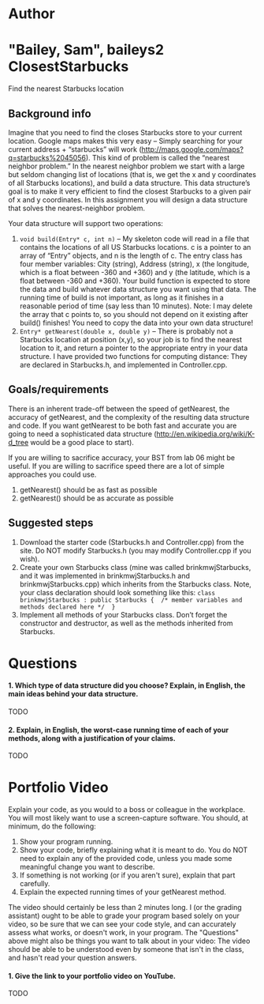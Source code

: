 Author
==========
"Bailey, Sam", baileys2
ClosestStarbucks
================

Find the nearest Starbucks location

Background info
---------------
Imagine that you need to find the closes Starbucks store to your current location. Google maps makes this very easy – Simply searching for your current address + “starbucks” will work (http://maps.google.com/maps?q=starbucks%2045056). This kind of problem is called the “nearest neighbor problem.” In the nearest neighbor problem we start with a large but seldom changing list of locations (that is, we get the x and y coordinates of all Starbucks locations), and build a data structure. This data structure’s goal is to make it very efficient to find the closest Starbucks to a given pair of x and y coordinates. In this assignment you will design a data structure that solves the nearest-neighbor problem. 

Your data structure will support two operations:

1. `void build(Entry* c, int n)` – My skeleton code will read in a file that contains the locations of all US Starbucks locations. c is a pointer to an array of “Entry” objects, and n is the length of c. The entry class has four member variables: City (string), Address (string), x (the longitude, which is a float between -360 and +360) and y (the latitude, which is a float between -360 and +360). Your build function is expected to store the data and build whatever data structure you want using that data. The running time of build is not important, as long as it finishes in a reasonable period of time (say less than 10 minutes). Note: I may delete the array that c points to, so you should not depend on it existing after build() finishes! You need to copy the data into your own data structure!
2.	`Entry* getNearest(double x, double y)` – There is probably not a Starbucks location at position (x,y), so your job is to find the nearest location to it, and return a pointer to the appropriate entry in your data structure. I have provided two functions for computing distance: They are declared in Starbucks.h, and implemented in Controller.cpp.

Goals/requirements
------------------
There is an inherent trade-off between the speed of getNearest, the accuracy of getNearest, and the complexity of the resulting data structure and code. If you want getNearest to be both fast and accurate you are going to need a sophisticated data structure (http://en.wikipedia.org/wiki/K-d_tree would be a good place to start).

If you are willing to sacrifice accuracy, your BST from lab 06 might be useful. If you are willing to sacrifice speed there are a lot of simple approaches you could use.

1. getNearest() should be as fast as possible
2. getNearest() should be as accurate as possible

Suggested steps
-----

1. Download the starter code (Starbucks.h and Controller.cpp) from the site. Do NOT modify Starbucks.h (you may modify Controller.cpp if you wish).
2. Create your own Starbucks class (mine was called brinkmwjStarbucks, and it was implemented in brinkmwjStarbucks.h and brinkmwjStarbucks.cpp) which inherits from the Starbucks class. Note, your class declaration should look something like this: `class brinkmwjStarbucks : public Starbucks { 
/* member variables and methods declared here */ 
}`
3. Implement all methods of your Starbucks class. Don’t forget the constructor and destructor, as well as the methods inherited from Starbucks.

Questions
=========

#### 1. Which type of data structure did you choose? Explain, in English, the main ideas behind your data structure.

TODO

#### 2. Explain, in English, the worst-case running time of each of your methods, along with a justification of your claims.

TODO

Portfolio Video
=========

Explain your code, as you would to a boss or colleague in the workplace. You will most likely want to use a screen-capture software. You should, at minimum, do the following:

1. Show your program running.
2. Show your code, briefly explaining what it is meant to do. You do NOT need to explain any of the provided code, unless you made some meaningful change you want to describe.
3. If something is not working (or if you aren't sure), explain that part carefully.
4. Explain the expected running times of your getNearest method.

The video should certainly be less than 2 minutes long. I (or the grading assistant) ought to be able to grade your program based solely on your video, so be sure that we can see your code style, and can accurately assess what works, or doesn't work, in your program. The "Questions" above might also be things you want to talk about in your video: The video should be able to be understood even by someone that isn't in the class, and hasn't read your question answers.

#### 1. Give the link to your portfolio video on YouTube.

TODO